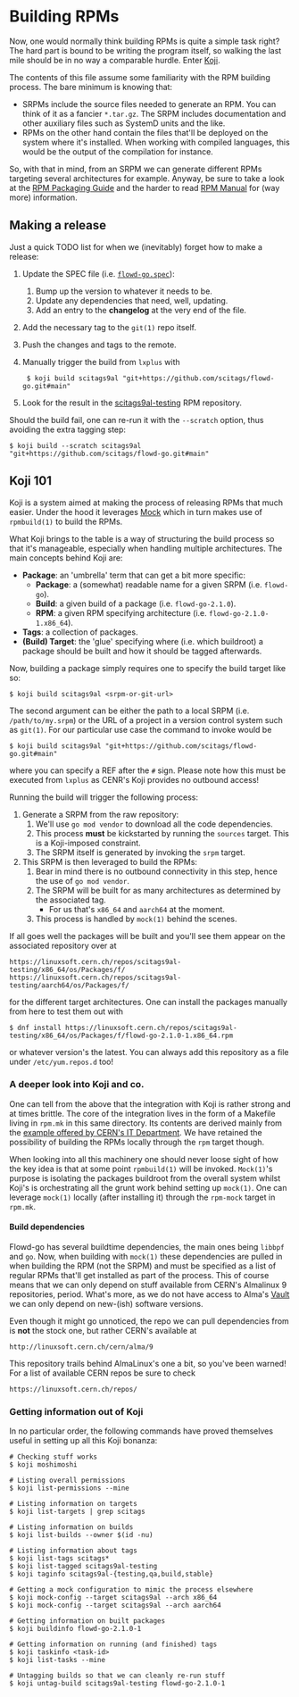 # Building RPMs
Now, one would normally think building RPMs is quite a simple task right? The hard part
is bound to be writing the program itself, so walking the last mile should be in no way
a comparable hurdle. Enter [Koji][koji].

The contents of this file assume some familiarity with the RPM building process. The
bare minimum is knowing that:

- SRPMs include the source files needed to generate an RPM. You can think of it as a
  fancier `*.tar.gz`. The SRPM includes documentation and other auxiliary files such
  as SystemD units and the like.
- RPMs on the other hand contain the files that'll be deployed on the system where it's
  installed. When working with compiled languages, this would be the output of the
  compilation for instance.

So, with that in mind, from an SRPM we can generate different RPMs targeting several
architectures for example. Anyway, be sure to take a look at the [RPM Packaging Guide][rpm-guide]
and the harder to read [RPM Manual][rpm-manual] for (way more) information.

## Making a release
Just a quick TODO list for when we (inevitably) forget how to make a release:

1. Update the SPEC file (i.e. [`flowd-go.spec`](../flowd-go.spec)):
    1. Bump up the version to whatever it needs to be.
    1. Update any dependencies that need, well, updating.
    1. Add an entry to the **changelog** at the very end of the file.

1. Add the necessary tag to the `git(1)` repo itself.

1. Push the changes and tags to the remote.

1. Manually trigger the build from `lxplus` with

        $ koji build scitags9al "git+https://github.com/scitags/flowd-go.git#main"

1. Look for the result in the [scitags9al-testing][scitags9al-repo] RPM repository.

Should the build fail, one can re-run it with the `--scratch` option, thus avoiding
the extra tagging step:

    $ koji build --scratch scitags9al "git+https://github.com/scitags/flowd-go.git#main"

## Koji 101
Koji is a system aimed at making the process of releasing RPMs that much easier. Under the
hood it leverages [Mock][mock] which in turn makes use of `rpmbuild(1)` to build the RPMs.

What Koji brings to the table is a way of structuring the build process so that it's manageable,
especially when handling multiple architectures. The main concepts behind Koji are:

- **Package**: an 'umbrella' term that can get a bit more specific:
    - **Package**: a (somewhat) readable name for a given SRPM (i.e. `flowd-go`).
    - **Build**: a given build of a package (i.e. `flowd-go-2.1.0`).
    - **RPM**: a given RPM specifying architecture (i.e. `flowd-go-2.1.0-1.x86_64`).
- **Tags**: a collection of packages.
- **(Build) Target**: the 'glue' specifying where (i.e. which buildroot) a package should be built
  and how it should be tagged afterwards.

Now, building a package simply requires one to specify the build target like so:

    $ koji build scitags9al <srpm-or-git-url>

The second argument can be either the path to a local SRPM (i.e. `/path/to/my.srpm`) or the
URL of a project in a version control system such as `git(1)`. For our particular use case
the command to invoke would be

    $ koji build scitags9al "git+https://github.com/scitags/flowd-go.git#main"

where you can specify a REF after the `#` sign. Please note how this must be executed
from `lxplus` as CENR's Koji provides no outbound access!

Running the build will trigger the following process:

1. Generate a SRPM from the raw repository:
    1. We'll use `go mod vendor` to download all the code dependencies.
    1. This process **must** be kickstarted by running the `sources` target. This is a Koji-imposed constraint.
    1. The SRPM itself is generated by invoking the `srpm` target.
1. This SRPM is then leveraged to build the RPMs:
    1. Bear in mind there is no outbound connectivity in this step, hence the use of `go mod vendor`.
    1. The SRPM will be built for as many architectures as determined by the associated tag.
        - For us that's `x86_64` and `aarch64` at the moment.
    1. This process is handled by `mock(1)` behind the scenes.

If all goes well the packages will be built and you'll see them appear on the associated
repository over at

    https://linuxsoft.cern.ch/repos/scitags9al-testing/x86_64/os/Packages/f/
    https://linuxsoft.cern.ch/repos/scitags9al-testing/aarch64/os/Packages/f/

for the different target architectures. One can install the packages manually from here
to test them out with

    $ dnf install https://linuxsoft.cern.ch/repos/scitags9al-testing/x86_64/os/Packages/f/flowd-go-2.1.0-1.x86_64.rpm

or whatever version's the latest. You can always add this repository as a file under
`/etc/yum.repos.d` too!

### A deeper look into Koji and co.
One can tell from the above that the integration with Koji is rather strong and at times brittle. The core
of the integration lives in the form of a Makefile living in `rpm.mk` in this same directory. Its
contents are derived mainly from the [example offered by CERN's IT Department][cern-myrpm]. We have retained
the possibility of building the RPMs locally through the `rpm` target though.

When looking into all this machinery one should never loose sight of how the key idea is that at some
point `rpmbuild(1)` will be invoked. `Mock(1)`'s purpose is isolating the packages buildroot from the
overall system whilst Koji's is orchestrating all the grunt work behind setting up `mock(1)`. One can
leverage `mock(1)` locally (after installing it) through the `rpm-mock` target in `rpm.mk`.

#### Build dependencies
Flowd-go has several buildtime dependencies, the main ones being `libbpf` and `go`. Now, when building
with `mock(1)` these dependencies are pulled in when building the RPM (not the SRPM) and must be
specified as a list of regular RPMs that'll get installed as part of the process. This of course means
that we can only depend on stuff available from CERN's Almalinux 9 repositories, period. What's more,
as we do not have access to Alma's [Vault][repo-vault] we can only depend on new-(ish) software
versions.

Even though it might go unnoticed, the repo we can pull dependencies from is **not** the stock one,
but rather CERN's available at

    http://linuxsoft.cern.ch/cern/alma/9

This repository trails behind AlmaLinux's one a bit, so you've been warned! For a list of available
CERN repos be sure to check

    https://linuxsoft.cern.ch/repos/

### Getting information out of Koji
In no particular order, the following commands have proved themselves useful in setting up all
this Koji bonanza:

    # Checking stuff works
    $ koji moshimoshi

    # Listing overall permissions
    $ koji list-permissions --mine

    # Listing information on targets
    $ koji list-targets | grep scitags

    # Listing information on builds
    $ koji list-builds --owner $(id -nu)

    # Listing information about tags
    $ koji list-tags scitags*
    $ koji list-tagged scitags9al-testing
    $ koji taginfo scitags9al-{testing,qa,build,stable}

    # Getting a mock configuration to mimic the process elsewhere
    $ koji mock-config --target scitags9al --arch x86_64
    $ koji mock-config --target scitags9al --arch aarch64

    # Getting information on built packages
    $ koji buildinfo flowd-go-2.1.0-1

    # Getting information on running (and finished) tags
    $ koji taskinfo <task-id>
    $ koji list-tasks --mine

    # Untagging builds so that we can cleanly re-run stuff
    $ koji untag-build scitags9al-testing flowd-go-2.1.0-1

<!-- REFs -->
[koji]: https://koji.build
[mock]: https://rpm-software-management.github.io/mock/
[koji-concepts]: https://docs.pagure.org/koji/using_the_koji_build_system/#koji-tags-and-packages-organization
[rpm-guide]: https://rpm-packaging-guide.github.io
[rpm-manual]: https://rpm-software-management.github.io/rpm/manual/
[cern-myrpm]: https://gitlab.cern.ch/linuxsupport/myrpm
[repo-vault]: https://vault.almalinux.org
[scitags9al-repo]: https://linuxsoft.cern.ch/repos/scitags9al-testing
